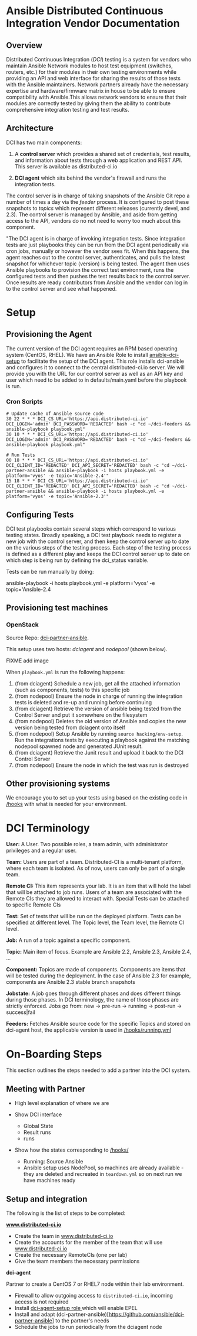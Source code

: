 # Ansible Distributed Continuous Integration Vendor Documentation

## Overview

Distributed Continuous Integration (*DCI*) testing is a system for vendors who maintain Ansible Network modules to host test equipment (switches, routers, etc.) for their modules in their own testing environments while providing an API and web interface for sharing the results of those tests with the Ansible maintainers. Network partners already have the necessary expertise and hardware/firmware matrix in house to be able to ensure compatibility with Ansible.This allows network vendors to ensure that their modules are correctly tested by giving them the ability to contribute comprehensive integration testing and test results.

## Architecture

DCI has two main components:

1. A **control server** which provides a shared set of credentials, test results, and information about tests through a web application and REST API. This server is available as distributed-ci.io

2. **DCI agent** which sits behind the vendor's firewall and runs the integration tests.

The control server is in charge of taking snapshots of the Ansible Git repo a number of times a day via the *feeder* process. It is configured to post these snapshots to *topics* which represent different releases (currently devel, and 2.3). The control server is managed by Ansible, and aside from getting access to the API, vendors do no not need to worry too much about this component.

"The DCI agent is in charge of invoking integration tests. Since integration tests are just playbooks they can be run from the DCI agent periodically via cron jobs, manually or however the vendor sees fit. When this happens, the agent reaches out to the control server, authenticates, and pulls the latest snapshot for whichever topic (version) is being tested. The agent then uses Ansible playbooks to provision the correct test environment, runs the configured tests and then pushes the test results back to the control server. Once results are ready contributors from Ansible and the vendor can log in to the control server and see what happened.

# Setup

## Provisioning the Agent

The current version of the DCI agent requires an RPM based operating system (CentOS, RHEL). We have an Ansible Role to install [ansible-dci-setup](https://github.com/ansible/dci-partner-ansible/tree/master/dci-agent-setup/) to facilitate the setup of the DCI agent. This role installs dci-ansible and configures it to connect to the central distributed-ci.io server. We will provide you with the URL for our control server as well as an API key and user which need to be added to in defaults/main.yaml before the playbook is run.

### Cron Scripts

    # Update cache of Ansible source code
    30 22 * * * DCI_CS_URL='https://api.distributed-ci.io' DCI_LOGIN='admin' DCI_PASSWORD='REDACTED' bash -c "cd ~/dci-feeders && ansible-playbook playbook.yml"
    30 10 * * * DCI_CS_URL='https://api.distributed-ci.io' DCI_LOGIN='admin' DCI_PASSWORD='REDACTED' bash -c "cd ~/dci-feeders && ansible-playbook playbook.yml"
    
    # Run Tests
    00 18 * * * DCI_CS_URL='https://api.distributed-ci.io' DCI_CLIENT_ID='REDACTED' DCI_API_SECRET='REDACTED' bash -c "cd ~/dci-partner-ansible && ansible-playbook -i hosts playbook.yml -e platform='vyos' -e topic='Ansible-2.4'"
    15 18 * * * DCI_CS_URL='https://api.distributed-ci.io' DCI_CLIENT_ID='REDACTED' DCI_API_SECRET='REDACTED' bash -c "cd ~/dci-partner-ansible && ansible-playbook -i hosts playbook.yml -e platform='vyos' -e topic='Ansible-2.3'"



## Configuring Tests

DCI test playbooks contain several steps which correspond to various testing states. Broadly speaking, a DCI test playbook needs to register a new job with the control server, and then keep the control server up to date on the various steps of the testing process. Each step of the testing process is defined as a different play and keeps the DCI control server up to date on which step is being run by defining the dci_status variable.

Tests can be run manually by doing:

   ansible-playbook -i hosts playbook.yml -e platform='vyos' -e topic='Ansible-2.4

## Provisioning test machines

### OpenStack

Source Repo: [dci-partner-ansible](https://github.com/ansible/dci-partner-ansible).

This setup uses two hosts: *dciagent* and *nodepool* (shown below).

FIXME add image

When `playbook.yml` is run the following happens:

1. (from dciagent) Schedule a new job, get all the attached information (such as components, tests) to this specific job
2. (from nodepool) Ensure the node in charge of running the integration tests is deleted and re-up and running before continuing
3. (from dciagent) Retrieve the version of ansible being tested from the Control Server and put it somewhere on the filesystem
4. (from nodepool) Deletes the old version of Ansible and copies the new version being tested from dciagent onto itself
5. (from nodepool) Setup Ansible by running  `source hacking/env-setup`. Run the integrations tests by executing a playbook against the matching nodepool spawned node and generated JUnit result.
6. (from dciagent) Retrieve the Junit result and upload it back to the DCI Control Server
7. (from nodepool) Ensure the node in which the test was run is destroyed

## Other provisioning systems

We encourage you to set up your tests using based on the existing code in [/hooks](https://github.com/ansible/dci-partner-ansible/tree/master/hooks) with what is needed for your environment.

# DCI Terminology

**User:** A User. Two possible roles, a team admin, with administrator privileges and a regular user.

**Team:** Users are part of a team. Distributed-CI is a multi-tenant platform, where each team is isolated. As of now, users can only be part of a single team.

**Remote CI:** This item represents your lab. It is an item that will hold the label that will be attached to job runs. Users of a team are associated with the Remote CIs they are allowed to interact with. Special Tests can be attached to specific Remote CIs

**Test:** Set of tests that will be run on the deployed platform. Tests can be specified at different level. The Topic level, the Team level, the Remote CI level.

**Job:** A run of a topic against a specific component.

**Topic:** Main item of focus. Example are Ansible 2.2, Ansible 2.3, Ansible 2.4, ...

**Component:** Topics are made of components. Components are items that will be tested during the deployment. In the case of Ansible 2.3 for example, components are Ansible 2.3 stable branch snapshots

**Jobstate:** A job goes through different phases and does different things during those phases. In DCI terminology, the name of those phases are strictly enforced. Jobs go from: new -> pre-run -> running -> post-run -> success|fail

**Feeders:** Fetches Ansible source code for the specific Topics and stored on dci-agent host, the applicable version is used in [/hooks/running.yml](https://github.com/ansible/dci-partner-ansible/blob/master/hooks/running.yml)

# On-Boarding Steps

This section outlines the steps needed to add a partner into the DCI system.


## Meeting with Partner

* High level explanation of where we are
* Show DCI interface
    * Global State
    * Result runs
    * runs
* Show how the states corresponding to [/hooks/](https://github.com/ansible/dci-partner-ansible/tree/master/hooks)

   * Running: Source Ansible
   * Ansible setup uses NodePool, so machines are already available - they are deleted and recreated in `teardown.yml` so on next run we have machines ready

## Setup and integration

The following is the list of steps to be completed:

**www.distributed-ci.io**

* Create the team in www.distributed-ci.io
* Create the accounts for the member of the team that will use www.distributed-ci.io
* Create the necessary RemoteCIs (one per lab)
* Give the team members the necessary permissions

**dci-agent**

Partner to create a CentOS 7 or RHEL7 node within their lab environment.

* Firewall to allow outgoing access to `distributed-ci.io`, incoming access is not required
* Install [dci-agent-setup role ](https://github.com/ansible/dci-partner-ansible/tree/master/dci-agent-setup/) which will enable EPEL
* Install and adapt (dci-partner-ansible)[https://github.com/ansible/dci-partner-ansible] to the partner's needs
* Schedule the jobs to run periodically from the dciagent node


